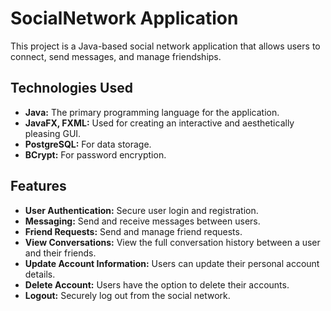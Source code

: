 # SocialNetwork Application

This project is a Java-based social network application that allows users to connect, send messages, and manage friendships.

## Technologies Used

- **Java:** The primary programming language for the application.
- **JavaFX, FXML:** Used for creating an interactive and aesthetically pleasing GUI.
- **PostgreSQL:** For data storage.
- **BCrypt:** For password encryption.

## Features

- **User Authentication:** Secure user login and registration.
- **Messaging:** Send and receive messages between users.
- **Friend Requests:** Send and manage friend requests.
- **View Conversations:** View the full conversation history between a user and their friends.
- **Update Account Information:** Users can update their personal account details.
- **Delete Account:** Users have the option to delete their accounts.
- **Logout:** Securely log out from the social network.
